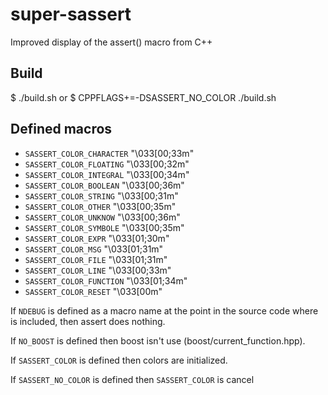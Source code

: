 super-sassert
=============

Improved display of the assert() macro from C++


Build
-----

  $ ./build.sh
or
  $ CPPFLAGS+=-DSASSERT_NO_COLOR ./build.sh


Defined macros
--------------

* `SASSERT_COLOR_CHARACTER`   "\033[00;33m"
* `SASSERT_COLOR_FLOATING`    "\033[00;32m"
* `SASSERT_COLOR_INTEGRAL`    "\033[00;34m"
* `SASSERT_COLOR_BOOLEAN`     "\033[00;36m"
* `SASSERT_COLOR_STRING`      "\033[00;31m"
* `SASSERT_COLOR_OTHER`       "\033[00;35m"
* `SASSERT_COLOR_UNKNOW`      "\033[00;36m"
* `SASSERT_COLOR_SYMBOLE`     "\033[00;35m"
* `SASSERT_COLOR_EXPR`        "\033[01;30m"
* `SASSERT_COLOR_MSG`         "\033[01;31m"
* `SASSERT_COLOR_FILE`        "\033[01;31m"
* `SASSERT_COLOR_LINE`        "\033[00;33m"
* `SASSERT_COLOR_FUNCTION`    "\033[01;34m"
* `SASSERT_COLOR_RESET`       "\033[00m"


If `NDEBUG` is defined as a macro name at the point in the source code where <cassert> is included, then assert does nothing.

If `NO_BOOST` is defined then boost isn't use (boost/current_function.hpp).

If `SASSERT_COLOR` is defined then colors are initialized.

If `SASSERT_NO_COLOR` is defined then `SASSERT_COLOR` is cancel
